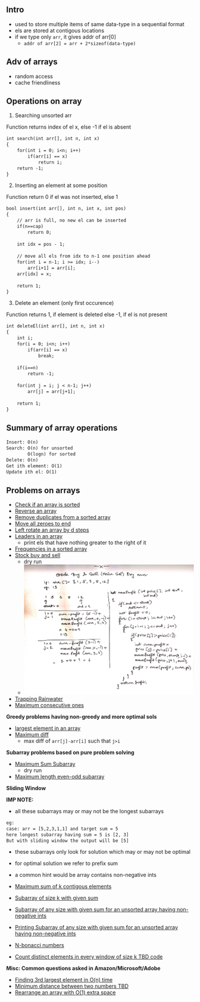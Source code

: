 ## Intro
- used to store multiple items of same data-type in a sequential format
- els are stored at contigous locations
- if we type only ```arr```, it gives addr of arr[0]
    - ```addr of arr[2] = arr + 2*sizeof(data-type)```

## Adv of arrays
- random access
- cache friendliness

## Operations on array 

1) Searching unsorted arr

Function returns index of el x, else -1 if el is absent

```
int search(int arr[], int n, int x)
{
    for(int i = 0; i<n; i++)
        if(arr[i] == x)
            return i;
    return -1;
}
```

2) Inserting an element at some position

Function return 0 if el was not inserted, else 1
```
bool insert(int arr[], int n, int x, int pos)
{
    // arr is full, no new el can be inserted
    if(n==cap)
        return 0;

    int idx = pos - 1;

    // move all els from idx to n-1 one position ahead
    for(int i = n-1; i >= idx; i--)
        arr[i+1] = arr[i];
    arr[idx] = x;

    return 1;
}
```

3) Delete an element (only first occurence)

Function returns 1, if element is deleted
else -1, if el is not present

```
int deleteEl(int arr[], int n, int x)
{
    int i;
    for(i = 0; i<n; i++)
        if(arr[i] == x)
            break;

    if(i==n)
        return -1;
    
    for(int j = i; j < n-1; j++)
        arr[j] = arr[j+1];

    return 1;
}
```

## Summary of array operations

```
Insert: O(n)
Search: O(n) for unsorted
        O(logn) for sorted
Delete: O(n)    
Get ith element: O(1)
Update ith el: O(1)
```

## Problems on arrays


- [Check if an array is sorted](isSorted.cpp)
- [Reverse an array](reverse.cpp)
- [Remove duplicates from a sorted array](remove_duplicates.cpp)
- [Move all zeroes to end](move_zeroes.cpp)
- [Left rotate an array by d steps](left_rotate.cpp)
- [Leaders in an array](leaders.cpp)
    - print els that have nothing greater to the right of it
- [Frequencies in a sorted array](freq.cpp)
- [Stock buy and sell](stock_buy_and_sell.cpp)
    - dry run
    - ![](imgs/stock.jpg)
- [Trapping Rainwater](trapping_rainwater.cpp)
- [Maximum consecutive ones](max_consecutive_ones.cpp)


**Greedy problems having non-greedy and more optimal sols**

- [largest element in an array](largest.cpp)
- [Maximum diff](max_diff.cpp)
    - max diff of ```arr[j]-arr[i]``` such that ```j>i```

**Subarray problems based on pure problem solving**

- [Maximum Sum Subarray](maxsum_subarr.cpp)
    - dry run
- [Maximum length even-odd subarray](maxlen_subarr.cpp)

**Sliding Window**

**IMP NOTE:**
- all these subarrays may or may not be the longest subarrays
```
eg:
case: arr = [5,2,3,1,1] and target sum = 5
here longest subarray having sum = 5 is [2, 3]
But with sliding window the output will be [5]
```
- these subarrays only look for solution which may or may not be optimal
- for optimal solution we refer to prefix sum

- a common hint would be array contains non-negative ints
- [Maximum sum of k contigous elements](Sliding_window/max_sum_k_consecutive_els.cpp)
- [Subarray of size k with given sum](Sliding_window/subarray_size_k_given_sum.cpp)
- [Subarray of any size with given sum for an unsorted array having non-negative ints](Sliding_window/subarray_any_size_given_sum.cpp)
- [Printing Subarray of any size with given sum for an unsorted array having non-negative ints](Sliding_window/print_subarray_any_size_given_sum.cpp)
- [N-bonacci numbers](Sliding_window/nbonacci.cpp)
- [Count distinct elements in every window of size k TBD code](Sliding_window/count_dist_els_of_window_size_k.cpp)

**Misc: Common questions asked in Amazon/Microsoft/Adobe**

- [Finding 3rd largest element in O(n) time](3rd_largest.cpp)
- [Minimum distance between two numbers TBD](min_dist.cpp)
- [Rearrange an array with O(1) extra space](re-arrange_arr.cpp)